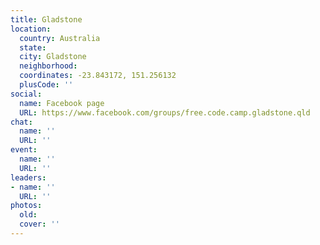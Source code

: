 ```yaml
---
title: Gladstone
location:
  country: Australia
  state: 
  city: Gladstone
  neighborhood: 
  coordinates: -23.843172, 151.256132
  plusCode: ''
social:
  name: Facebook page
  URL: https://www.facebook.com/groups/free.code.camp.gladstone.qld
chat:
  name: ''
  URL: ''
event:
  name: ''
  URL: ''
leaders:
- name: ''
  URL: ''
photos:
  old: 
  cover: ''
---
```

